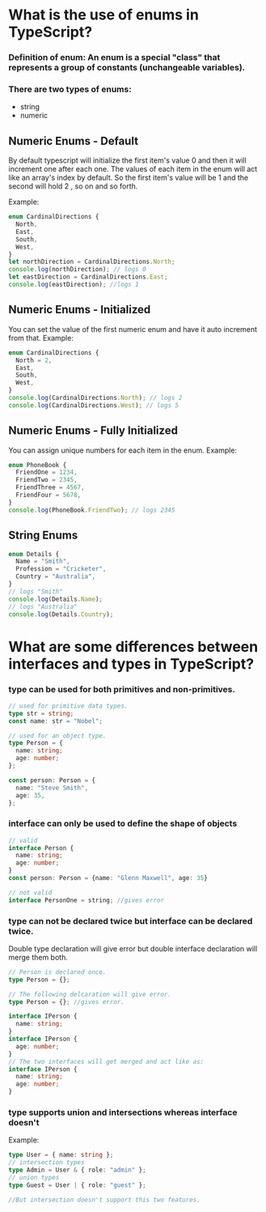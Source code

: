 # What is the use of enums in TypeScript?

### Definition of enum: An enum is a special "class" that represents a group of constants (unchangeable variables).

### There are two types of enums:

- string
- numeric

## Numeric Enums - Default

By default typescript will initialize the first item's value 0 and then it will increment one after each one.
The values of each item in the enum will act like an array's index by default. So the first item's value will be 1 and the second will hold 2 , so on and so forth.

Example:

```ts
enum CardinalDirections {
  North,
  East,
  South,
  West,
}
let northDirection = CardinalDirections.North;
console.log(northDirection); // logs 0
let eastDirection = CardinalDirections.East;
console.log(eastDirection); //logs 1
```

## Numeric Enums - Initialized

You can set the value of the first numeric enum and have it auto increment from that.
Example:

```ts
enum CardinalDirections {
  North = 2,
  East,
  South,
  West,
}
console.log(CardinalDirections.North); // logs 2
console.log(CardinalDirections.West); // logs 5
```

## Numeric Enums - Fully Initialized

You can assign unique numbers for each item in the enum.
Example:

```ts
enum PhoneBook {
  FriendOne = 1234,
  FriendTwo = 2345,
  FriendThree = 4567,
  FriendFour = 5678,
}
console.log(PhoneBook.FriendTwo); // logs 2345
```

## String Enums

```ts
enum Details {
  Name = "Smith",
  Profession = "Cricketer",
  Country = "Australia",
}
// logs "Smith"
console.log(Details.Name);
// logs "Australia"
console.log(Details.Country);
```

# What are some differences between interfaces and types in TypeScript?

### type can be used for both primitives and non-primitives.

```ts
// used for primitive data types.
type str = string;
const name: str = "Nobel";

// used for an object type.
type Person = {
  name: string;
  age: number;
};

const person: Person = {
  name: "Steve Smith",
  age: 35,
};
```

### interface can only be used to define the shape of objects

```ts
// valid
interface Person {
  name: string;
  age: number;
}
const person: Person = {name: "Glenn Maxwell", age: 35}

// not valid
interface PersonOne = string; //gives error
```

### type can not be declared twice but interface can be declared twice.

Double type declaration will give error but double interface declaration will merge them both.

```ts
// Person is declared once.
type Person = {};

// The following delcaration will give error.
type Person = {}; //gives error.

interface IPerson {
  name: string;
}
interface IPerson {
  age: number;
}
// The two interfaces will get merged and act like as:
interface IPerson {
  name: string;
  age: number;
}
```

### type supports union and intersections whereas interface doesn't

Example:

```ts
type User = { name: string };
// intersection types
type Admin = User & { role: "admin" };
// union types
type Guest = User | { role: "guest" };

//But intersection doesn't support this two features.
```
